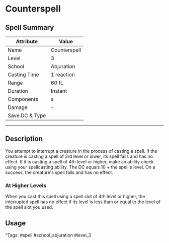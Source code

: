 # Counterspell

## Spell Summary

| Attribute        | Value                  |
|------------------|------------------------|
| Name             | Counterspell                 |
| Level            | 3                |
| School           | Abjuration          |
| Casting Time     | 1 reaction              |
| Range            | 60 ft.            |
| Duration         | Instant             |
| Components       | s             |
| Damage           | -               |
| Save DC & Type   |              |

---

## Description

You attempt to interrupt a creature in the process of casting a spell. If the creature is casting a spell of 3rd level or lower, its spell fails and has no effect. If it is casting a spell of 4th level or higher, make an ability check using your spellcasting ability. The DC equals 10 + the spell's level. On a success, the creature's spell fails and has no effect.

### At Higher Levels
When you cast this spell using a spell slot of 4th level or higher, the interrupted spell has no effect if its level is less than or equal to the level of the spell slot you used.

## Usage


^Tags: #spell #school_abjuration #level_3